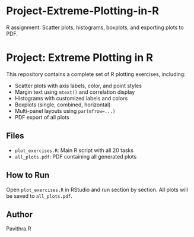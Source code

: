 # Project-Extreme-Plotting-in-R
R assignment: Scatter plots, histograms, boxplots, and exporting plots to PDF.
# Project: Extreme Plotting in R

This repository contains a complete set of R plotting exercises, including:

- Scatter plots with axis labels, color, and point styles
- Margin text using `mtext()` and correlation display
- Histograms with customized labels and colors
- Boxplots (single, combined, horizontal)
- Multi-panel layouts using `par(mfrow=...)`
- PDF export of all plots

## Files

- `plot_exercises.R`: Main R script with all 20 tasks
- `all_plots.pdf`: PDF containing all generated plots

## How to Run

Open `plot_exercises.R` in RStudio and run section by section. All plots will be saved to `all_plots.pdf`.

## Author

Pavithra.R
